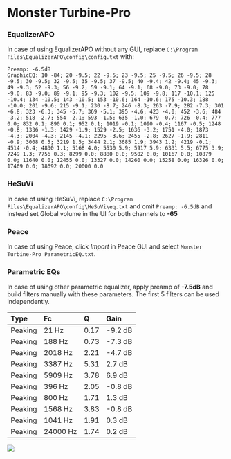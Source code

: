 # Monster Turbine-Pro

### EqualizerAPO
In case of using EqualizerAPO without any GUI, replace `C:\Program Files\EqualizerAPO\config\config.txt`
with:
```
Preamp: -6.5dB
GraphicEQ: 10 -84; 20 -9.5; 22 -9.5; 23 -9.5; 25 -9.5; 26 -9.5; 28 -9.5; 30 -9.5; 32 -9.5; 35 -9.5; 37 -9.5; 40 -9.4; 42 -9.4; 45 -9.3; 49 -9.3; 52 -9.3; 56 -9.2; 59 -9.1; 64 -9.1; 68 -9.0; 73 -9.0; 78 -9.0; 83 -9.0; 89 -9.1; 95 -9.3; 102 -9.5; 109 -9.8; 117 -10.1; 125 -10.4; 134 -10.5; 143 -10.5; 153 -10.6; 164 -10.6; 175 -10.3; 188 -10.0; 201 -9.6; 215 -9.1; 230 -8.7; 246 -8.3; 263 -7.9; 282 -7.3; 301 -6.8; 323 -6.3; 345 -5.7; 369 -5.1; 395 -4.6; 423 -4.0; 452 -3.6; 484 -3.2; 518 -2.7; 554 -2.1; 593 -1.5; 635 -1.0; 679 -0.7; 726 -0.4; 777 0.0; 832 0.1; 890 0.1; 952 0.1; 1019 -0.1; 1090 -0.4; 1167 -0.5; 1248 -0.8; 1336 -1.3; 1429 -1.9; 1529 -2.5; 1636 -3.2; 1751 -4.0; 1873 -4.3; 2004 -4.3; 2145 -4.1; 2295 -3.6; 2455 -2.8; 2627 -1.9; 2811 -0.9; 3008 0.5; 3219 1.5; 3444 2.1; 3685 1.9; 3943 1.2; 4219 -0.1; 4514 -0.4; 4830 1.1; 5168 4.0; 5530 5.9; 5917 5.9; 6331 5.5; 6775 3.9; 7249 1.3; 7756 0.3; 8299 0.0; 8880 0.0; 9502 0.0; 10167 0.0; 10879 0.0; 11640 0.0; 12455 0.0; 13327 0.0; 14260 0.0; 15258 0.0; 16326 0.0; 17469 0.0; 18692 0.0; 20000 0.0
```

### HeSuVi
In case of using HeSuVi, replace `C:\Program Files\EqualizerAPO\config\HeSuVi\eq.txt` and omit `Preamp:
-6.5dB` and instead set Global volume in the UI for both channels to **-65**

### Peace
In case of using Peace, click *Import* in Peace GUI and select `Monster Turbine-Pro ParametricEQ.txt`.

### Parametric EQs
In case of using other parametric equalizer, apply preamp of **-7.5dB** and build filters manually with
these parameters. The first 5 filters can be used independently.

| Type    | Fc       |    Q | Gain    |
|:--------|:---------|:-----|:--------|
| Peaking | 21 Hz    | 0.17 | -9.2 dB |
| Peaking | 188 Hz   | 0.73 | -7.3 dB |
| Peaking | 2018 Hz  | 2.21 | -4.7 dB |
| Peaking | 3387 Hz  | 5.31 | 2.7 dB  |
| Peaking | 5909 Hz  | 3.78 | 6.9 dB  |
| Peaking | 396 Hz   | 2.05 | -0.8 dB |
| Peaking | 800 Hz   | 1.71 | 1.3 dB  |
| Peaking | 1568 Hz  | 3.83 | -0.8 dB |
| Peaking | 1041 Hz  | 1.91 | 0.3 dB  |
| Peaking | 24000 Hz | 1.74 | 0.2 dB  |

![](https://raw.githubusercontent.com/jaakkopasanen/AutoEq/master/results/headphonecom/sbaf-serious/Monster%20Turbine-Pro/Monster%20Turbine-Pro.png)